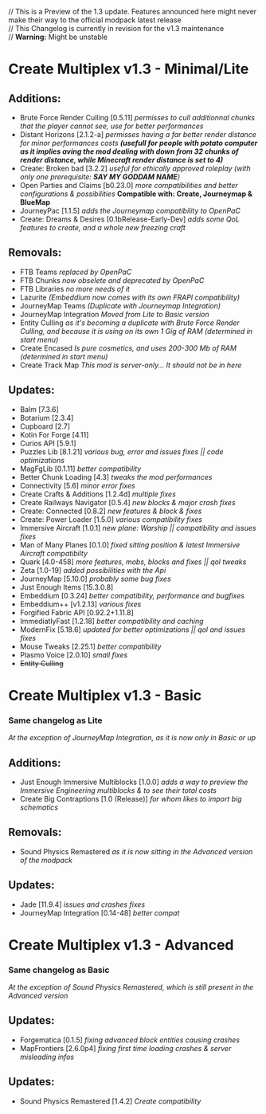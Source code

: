 // This is a Preview of the 1.3 update. Features announced here might never make their way to the official modpack latest release <br>
// This Changelog is currently in revision for the v1.3 maintenance <br>
// **Warning:** Might be unstable

# Create Multiplex v1.3 - Minimal/Lite
## Additions:
- Brute Force Render Culling [0.5.11] *permisses to cull additionnal chunks that the player cannot see, use for better performances*
- Distant Horizons [2.1.2-a] *permisses having a far better render distance for minor performances costs* ***(usefull for people with potato computer as it implies aving the mod dealing with down from 32 chunks of render distance, while Minecraft render distance is set to 4)***
- Create: Broken bad [3.2.2] *useful for ethically approved roleplay (with only one prerequisite: **SAY MY GODDAM NAME**)*
- Open Parties and Claims [b0.23.0] *more compatibilities and better configurations & possibilities* **Compatible with: Create, Journeymap & BlueMap**
- JourneyPac [1.1.5] *adds the Journeymap compatibility to OpenPaC*
- Create: Dreams & Desires [0.1bRelease-Early-Dev] *adds some QoL features to create, and a whole new freezing craft*
## Removals:
- FTB Teams *replaced by OpenPaC*
- FTB Chunks *now obselete and deprecated by OpenPaC*
- FTB Libraries *no more needs of it*
- Lazurite *(Embeddium now comes with its own FRAPI compatibility)*
- JourneyMap Teams *(Duplicate with Journeymap Integration)*
- JourneyMap Integration *Moved from Lite to Basic version*
- Entity Culling *as it's becoming a duplicate with Brute Force Render Culling, and because it is using on its own 1 Gig of RAM (determined in start menu)*
- Create Encased *Is pure cosmetics, and uses 200-300 Mb of RAM (determined in start menu)*
- Create Track Map *This mod is server-only... It should not be in here*
## Updates:
- Balm [7.3.6]
- Botarium [2.3.4]
- Cupboard [2.7]
- Kotin For Forge [4.11]
- Curios API [5.9.1]
- Puzzles Lib [8.1.21] *various bug, error and issues fixes || code optimizations*
- MagFgLib [0.1.11] *better compatibility*
- Better Chunk Loading [4.3] *tweaks the mod performances*
- Connectivity [5.6] *minor error fixes*
- Create Crafts & Additions [1.2.4d] *multiple fixes*
- Create Railways Navigator [0.5.4] *new blocks & major crash fixes*
- Create: Connected [0.8.2] *new features & block & fixes*
- Create: Power Loader [1.5.0] *various compatibility fixes*
- Immersive Aircraft [1.0.1] *new plane: Warship || compatibility and issues fixes*
- Man of Many Planes [0.1.0] *fixed sitting position & latest Immersive Aircraft compatibilty*
- Quark [4.0-458] *more features, mobs, blocks and fixes || qol tweaks*
- Zeta [1.0-19] *added possibilities with the Api*
- JourneyMap [5.10.0] *probably some bug fixes*
- Just Enough Items [15.3.0.8]
- Embeddium [0.3.24] *better compatibility, performance and bugfixes*
- Embeddium++ [v1.2.13] *various fixes*
- Forgified Fabric API [0.92.2+1.11.8]
- ImmediatlyFast [1.2.18] *better compatibility and caching*
- ModernFix [5.18.6] *updated for better optimizations || qol and issues fixes*
- Mouse Tweaks [2.25.1] *better compatibility*
- Plasmo Voice [2.0.10] *small fixes*
- ~~Entity Culling~~

# Create Multiplex v1.3 - Basic
### Same changelog as **Lite**
*At the exception of JourneyMap Integration, as it is now only in Basic or up*
## Additions:
- Just Enough Immersive Multiblocks [1.0.0] *adds a way to preview the Immersive Engineering multiblocks & to see their total costs*
- Create Big Contraptions [1.0 (Release)] *for whom likes to import big schematics*
## Removals:
- Sound Physics Remastered *as it is now sitting in the Advanced version of the modpack*
## Updates:
- Jade [11.9.4] *issues and crashes fixes*
- JourneyMap Integration [0.14-48] *better compat*


# Create Multiplex v1.3 - Advanced
### Same changelog as **Basic**
*At the exception of Sound Physics Remastered, which is still present in the Advanced version*
## Updates:
- Forgematica [0.1.5] *fixing advanced block entities causing crashes*
- MapFrontiers [2.6.0p4] *fixing first time loading crashes & server misleading infos*
## Updates:
- Sound Physics Remastered [1.4.2] *Create compatibility*
